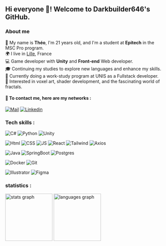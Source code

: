 ## Hi everyone 👋! Welcome to Darkbuilder646's GitHub.

### About me

🧑 My name is <strong>Théo</strong>, I'm 21 years old, and I'm a student at <strong>Epitech</strong> in the MSC Pro program.<br/>
🌍 I live in <a href="https://www.google.com/maps?q=lille">Lille</a>, France<br/>
💻 Game developer with <strong>Unity</strong> and <strong>Front-end</strong> Web developer.<br/>
🎓 Continuing my studies to explore new languages and enhance my skills.<br/>
💼 Currently doing a work-study program at UNIS as a Fullstack developer.</br>
🧰 Interested in voxel art, shader development, and the fascinating world of fractals.

#### 📣 To contact me, here are my networks :<br/>
[![Mail][Mail]][Mail-url]
[![Linkedin][Linkedin]][Linkedin-url]



### Tech skills :

![C#]
![Python]
![Unity]

![Html]
![CSS]
![JS]
![React]
![Tailwind]
![Axios]

![Java]
![SpringBoot]
![Postgres]

![Docker]
![Git]

![Illustrator]
![Figma]


### statistics :

<div align="left">
  <img src="https://github-readme-stats.vercel.app/api?username=Darkbuilder646&hide_title=false&hide_rank=false&show_icons=true&include_all_commits=true&count_private=true&disable_animations=false&theme=tokyonight&locale=en&hide_border=false" height="150" alt="stats graph"  />
  <img src="https://github-readme-stats.vercel.app/api/top-langs?username=Darkbuilder646&locale=en&hide_title=false&layout=compact&card_width=320&langs_count=5&theme=tokyonight&hide_border=false" height="150" alt="languages graph"  />
</div>

<!-- MARKDOWN BADGEs -->

<!-- Contact -->
[Mail]: https://img.shields.io/badge/Gmail-D14836?style=for-the-badge&logo=gmail&logoColor=white
[Mail-url]: mailto:theolejeune.sup@gmail.com?subject=[GitHub]%20first%20contact&body=Hello,%20I%27m%20contacting%20you%20about%20...

[Linkedin]: https://img.shields.io/badge/LinkedIn-0077B5?style=for-the-badge&logo=linkedin&logoColor=white
[Linkedin-url]: https://www.linkedin.com/in/th%C3%A9o-lejeune/


<!-- Game & language -->
[C#]: https://img.shields.io/badge/C%23-239120?style=for-the-badge&logo=csharp&logoColor=white

[Unity]: https://img.shields.io/badge/Unity-100000?style=for-the-badge&logo=unity&logoColor=white

[Python]: https://img.shields.io/badge/Python-FFD43B?style=for-the-badge&logo=python&logoColor=blue

<!-- [Godot]: https://img.shields.io/badge/Godot-478CBF?style=for-the-badge&logo=GodotEngine&logoColor=white -->


<!-- Frontend -->
[React]: https://img.shields.io/badge/React-20232A?style=for-the-badge&logo=react&logoColor=61DAFB

<!-- [Vue]: https://img.shields.io/badge/Vue%20js-35495E?style=for-the-badge&logo=vuedotjs&logoColor=4FC08D -->

[Html]: https://img.shields.io/badge/HTML5-E34F26?style=for-the-badge&logo=html5&logoColor=white

[Tailwind]: https://img.shields.io/badge/Tailwind_CSS-38B2AC?style=for-the-badge&logo=tailwind-css&logoColor=white

[CSS]: https://img.shields.io/badge/CSS3-1572B6?style=for-the-badge&logo=css3&logoColor=white

[JS]: https://img.shields.io/badge/JavaScript-323330?style=for-the-badge&logo=javascript&logoColor=F7DF1E

<!-- [ThreeJS]: https://img.shields.io/badge/ThreeJs-black?style=for-the-badge&logo=three.js&logoColor=white -->

[Axios]: https://img.shields.io/badge/axios-671ddf?&style=for-the-badge&logo=axios&logoColor=white


<!-- Backend -->
<!-- [Express]: https://img.shields.io/badge/Express%20js-000000?style=for-the-badge&logo=express&logoColor=white -->

[SpringBoot]: https://img.shields.io/badge/Spring_Boot-F2F4F9?style=for-the-badge&logo=spring-boot

[Java]: https://img.shields.io/badge/java-%23ED8B00.svg?style=for-the-badge&logo=openjdk&logoColor=white


<!-- DB -->
[Postgres]: https://img.shields.io/badge/PostgreSQL-316192?style=for-the-badge&logo=postgresql&logoColor=white


<!-- Design -->
[Illustrator]: https://img.shields.io/badge/Adobe%20Illustrator-FF9A00?style=for-the-badge&logo=adobe%20illustrator&logoColor=white

[Figma]: https://img.shields.io/badge/Figma-F24E1E?style=for-the-badge&logo=figma&logoColor=white


<!-- Other -->
[Docker]: https://img.shields.io/badge/Docker-2CA5E0?style=for-the-badge&logo=docker&logoColor=white

[Git]: https://img.shields.io/badge/GIT-E44C30?style=for-the-badge&logo=git&logoColor=white

